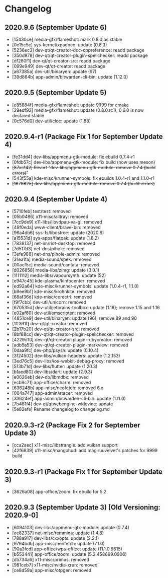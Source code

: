 # Changelog

## 2020.9.6 (September Update 6)

* [15430ce] media-gfx/flameshot: mark 0.8.0 as stable
* [0e15c5c] sys-kernel/xpadneo: update (0.8.3)
* [5236ec3] dev-qt/qt-creator-doc-cppreference: readd package
* [350d978] dev-qt/qt-creator-plugin-spellchecker: readd package
* [df280f1] dev-qt/qt-creator-src: readd package
* [099e949] dev-qt/qt-creator: readd package
* [a67385a] dev-util/binaryen: update (97)
* [39d864b] app-admin/bitwarden-cli-bin: update (1.12.0)

## 2020.9.5 (September Update 5)

* [e85884f] media-gfx/flameshot: update 9999 for cmake
* [29edf92] media-gfx/flameshot: update (0.8.0.rc1); 0.6.0 is now declared stable
* [0c576d0] dev-util/cloc: update (1.88)

## 2020.9.4-r1 (Package Fix 1 for September Update 4)

* [fe31dd4] dev-libs/appmenu-gtk-module: fix ebuild 0.7.4-r1
* [0fdb57c] dev-libs/appmenu-gtk-module: fix build (now uses meson)
* ~~[87ac142] Revert "dev-libs/appmenu-gtk-module: remove 0.7.4 (build errors)"~~
* [543f55a] kde-misc/krunner-symbols: fix ebuilds 1.0.4-r1 and 1.1.0-r1
* ~~[1879825] dev-libs/appmenu-gtk-module: remove 0.7.4 (build errors)~~

## 2020.9.4 (September Update 4)

* [5710feb] test/test: removed
* [05b0486] x11-misc/alltray: removed
* [7cc9de9] x11-libs/libvdpau-va-gl: removed
* [49f0eda] www-client/brave-bin: removed
* [96a4db6] sys-fs/libostree: update (2020.6)
* [a15531d] sys-apps/flatpak: update (1.8.2)
* [7838137] net-im/riot-desktop: removed
* [7d517d3] net-dns/pihole: removed
* [3efe988] net-dns/pihole-admin: removed
* [31ea1fa] media-sound/spek: removed
* [00acf5c] media-sound/cantata: removed
* [d026858] media-libs/zimg: update (3.0.1)
* [1111112] media-libs/vapoursynth: update (52)
* [e947c45] kde-plasma/kinfocenter: removed
* [ed92a64] kde-misc/krunner-symbols: update (1.0.4-r1, 1.1.0)
* [b9ee9b1] kde-misc/krohnkite: removed
* [68af36d] kde-misc/corectrl: removed
* [f9f7cbb] dev-util/unicorn: removed
* [670535d] dev-util/jetbrains-toolbox: update (1.18); remove 1.15 and 1.16
* [e02af60] dev-util/emscripten: removed
* [4851ce9] dev-util/binaryen: update (96); remove 89 and 90
* [1ff391f] dev-qt/qt-creator: removed
* [2b17b20] dev-qt/qt-creator-src: removed
* [8bf88cc] dev-qt/qt-creator-plugin-spellchecker: removed
* [4229d10] dev-qt/qt-creator-plugin-rubycreator: removed
* [adb5a53] dev-qt/qt-creator-plugin-markview: removed
* [0daa9fc] dev-php/psysh: update (0.10.4)
* [3f24502] dev-libs/vulkan-headers: update (1.2.153)
* [3ed76c5] dev-libs/ios-webkit-debug-proxy: removed
* [513b71d] dev-libs/flutter: update (1.20.3)
* [bfaed80] dev-libs/dart: update (2.9.3)
* [e0626eb] dev-db/libmdbx: removed
* [ecb9c71] app-office/charm: removed
* [636248b] app-misc/neofetch: removed 6.x
* [064a747] app-admin/stacer: removed
* [33624ef] app-admin/bitwarden-cli-bin: update (1.11.0)
* [7b481f4] dev-qt/qtwebengine-widevine: update
* [5e82efe] Rename changelog to changelog.md

## 2020.9.3-r2 (Package Fix 2 for September Update 3)

* [cca2aec] x11-misc/libstrangle: add vulkan support
* [42f6839] x11-misc/mangohud: add magiruuvelvet's patches for 9999 build

## 2020.9.3-r1 (Package Fix 1 for September Update 3)

* [3626a08] app-office/zoom: fix ebuild for 5.2

## 2020.9.3 (September Update 3) [Old Versioning: 2020.9-0]

* [6094103] dev-libs/appmenu-gtk-module: update (0.7.4)
* [ee82337] net-misc/remmina: update (1.4.8)
* [788a917] dev-libs/cxxopts: update (2.2.1)
* [9794bdb] app-misc/neofetch: update (7.1.0)
* [90a3fcd] app-office/wps-office: update (11.1.0.9615)
* [b553441] app-office/zoom: update (5.2.458699.0906)
* [d5734a6] x11-misc/primus: removed
* [981ceb7] x11-misc/nvidia-xrun: removed
* [ce8d59a] app-misc/otpgen: removed
